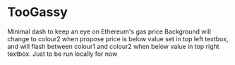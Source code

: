 # TooGassy
Minimal dash to keep an eye on Ethereum's gas price
Background will change to colour2 when propose price is below value set in top left textbox, and will flash between colour1 and colour2 when below value in top right textbox.
Just to be run locally for now
